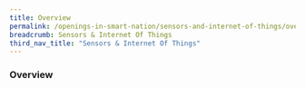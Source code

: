 ```yaml
---
title: Overview
permalink: /openings-in-smart-nation/sensors-and-internet-of-things/overview/
breadcrumb: Sensors & Internet Of Things
third_nav_title: "Sensors & Internet Of Things"
---
```


### **Overview**
